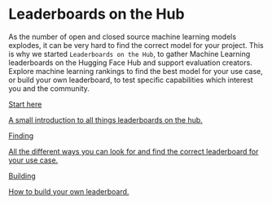 # Leaderboards on the Hub

As the number of open and closed source machine learning models explodes, it can be very hard to find the correct model for your project. 
This is why we started `Leaderboards on the Hub`, to gather Machine Learning leaderboards on the Hugging Face Hub and support evaluation creators. 
Explore machine learning rankings to find the best model for your use case, or build your own leaderboard, to test specific capabilities which interest you and the community.

<a class="!no-underline border dark:border-gray-700 p-5 rounded-lg shadow hover:shadow-lg" href="./intro">
  <div class="w-full text-center bg-gradient-to-br from-green-400 to-green-500 rounded-lg py-1.5 font-semibold mb-5 text-white text-lg leading-relaxed">Start here</div>
  <p class="text-gray-700">A small introduction to all things leaderboards on the hub.</p>
</a>

<a class="!no-underline border dark:border-gray-700 p-5 rounded-lg shadow hover:shadow-lg" href="./finding">
  <div class="w-full text-center bg-gradient-to-br from-orange-400 to-orange-500 rounded-lg py-1.5 font-semibold mb-5 text-white text-lg leading-relaxed">Finding</div>
  <p class="text-gray-700">All the different ways you can look for and find the correct leaderboard for your use case.</p>
</a>

<a class="!no-underline border dark:border-gray-700 p-5 rounded-lg shadow hover:shadow-lg" href="./building/build_from_template">
  <div class="w-full text-center bg-gradient-to-br from-purple-400 to-purple-500 rounded-lg py-1.5 font-semibold mb-5 text-white text-lg leading-relaxed">Building</div>
  <p class="text-gray-700">How to build your own leaderboard.</p>
</a>